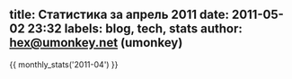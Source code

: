 title: Статистика за апрель 2011
date: 2011-05-02 23:32
labels: blog, tech, stats
author: hex@umonkey.net (umonkey)
---
{{ monthly_stats('2011-04') }}
